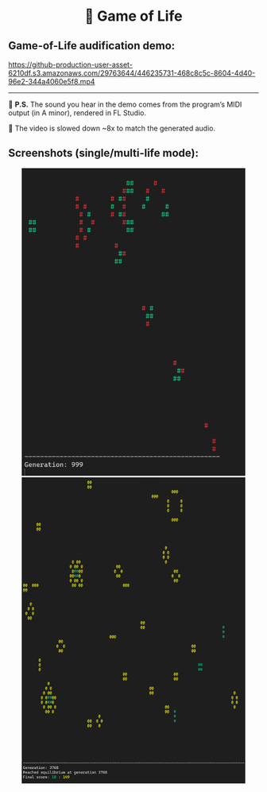 <h1 align="center">🌱 Game of Life</h1>

## Game-of-Life audification demo:
https://github-production-user-asset-6210df.s3.amazonaws.com/29763644/446235731-468c8c5c-8604-4d40-96e2-344a4060e5f8.mp4

---
📌 **P.S.** The sound you hear in the demo comes from the program’s MIDI output (in A minor), rendered in FL Studio.

🎼 The video is slowed down ~8x to match the generated audio.

## Screenshots (single/multi-life mode):
<p align="center">
  <img src="assets/Capture.PNG"       alt="Game of Life preview" width="450">
  <img src="assets/Capture-multi.PNG" alt="Game of Life multi"   width="450">
</p>

